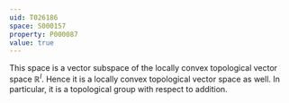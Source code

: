 ```yaml
---
uid: T026186
space: S000157
property: P000087
value: true
---
```


This space is a vector subspace of the locally convex topological vector space $\mathbb R^I$. Hence it is a locally convex topological vector space as well. In particular, it is a topological group with respect to addition.

